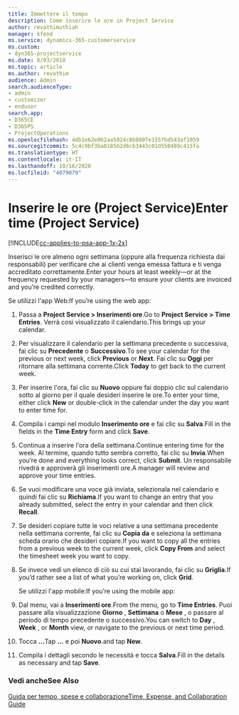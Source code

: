 ```yaml
---
title: Immettere il tempo
description: Come inserire le ore in Project Service
author: revathimuthiah
manager: kfend
ms.service: dynamics-365-customerservice
ms.custom:
- dyn365-projectservice
ms.date: 8/03/2018
ms.topic: article
ms.author: revathim
audience: Admin
search.audienceType:
- admin
- customizer
- enduser
search.app:
- D365CE
- D365PS
- ProjectOperations
ms.openlocfilehash: 4db1e62e062aa5024c8b8807e155fbd543af1059
ms.sourcegitcommit: 5c4c9bf3ba018562d6cb3443c01d550489c415fa
ms.translationtype: HT
ms.contentlocale: it-IT
ms.lasthandoff: 10/16/2020
ms.locfileid: "4079079"
---
```

# <a name="enter-time-project-service"></a><span data-ttu-id="c3e6a-103">Inserire le ore (Project Service)</span><span class="sxs-lookup"><span data-stu-id="c3e6a-103">Enter time (Project Service)</span></span>

[!INCLUDE[cc-applies-to-psa-app-1x-2x](../includes/cc-applies-to-psa-app-1x-2x.md)]

<span data-ttu-id="c3e6a-104">Inserisci le ore almeno ogni settimana (oppure alla frequenza richiesta dai responsabili) per verificare che ai clienti venga emessa fattura e ti venga accreditato correttamente.</span><span class="sxs-lookup"><span data-stu-id="c3e6a-104">Enter your hours at least weekly—or at the frequency requested by your managers—to ensure your clients are invoiced and you’re credited correctly.</span></span>  
  
 <span data-ttu-id="c3e6a-105">Se utilizzi l'app Web:</span><span class="sxs-lookup"><span data-stu-id="c3e6a-105">If you’re using the web app:</span></span>  
  
1. <span data-ttu-id="c3e6a-106">Passa a **Project Service > Inserimenti ore**.</span><span class="sxs-lookup"><span data-stu-id="c3e6a-106">Go to **Project Service > Time Entries**.</span></span> <span data-ttu-id="c3e6a-107">Verrà così visualizzato il calendario.</span><span class="sxs-lookup"><span data-stu-id="c3e6a-107">This brings up your calendar.</span></span>  
  
2. <span data-ttu-id="c3e6a-108">Per visualizzare il calendario per la settimana precedente o successiva, fai clic su **Precedente** o **Successivo**.</span><span class="sxs-lookup"><span data-stu-id="c3e6a-108">To see your calendar for the previous or next week, click **Previous** or **Next**.</span></span> <span data-ttu-id="c3e6a-109">Fai clic su **Oggi** per ritornare alla settimana corrente.</span><span class="sxs-lookup"><span data-stu-id="c3e6a-109">Click **Today** to get back to the current week.</span></span>  
  
3. <span data-ttu-id="c3e6a-110">Per inserire l'ora, fai clic su **Nuovo** oppure fai doppio clic sul calendario sotto al giorno per il quale desideri inserire le ore.</span><span class="sxs-lookup"><span data-stu-id="c3e6a-110">To enter your time, either click **New** or double-click in the calendar under the day you want to enter time for.</span></span>  
  
4. <span data-ttu-id="c3e6a-111">Compila i campi nel modulo **Inserimento ore** e fai clic su **Salva**.</span><span class="sxs-lookup"><span data-stu-id="c3e6a-111">Fill in the fields in the **Time Entry** form and click **Save**.</span></span>  
  
5. <span data-ttu-id="c3e6a-112">Continua a inserire l'ora della settimana.</span><span class="sxs-lookup"><span data-stu-id="c3e6a-112">Continue entering time for the week.</span></span> <span data-ttu-id="c3e6a-113">Al termine, quando tutto sembra corretto, fai clic su **Invia**.</span><span class="sxs-lookup"><span data-stu-id="c3e6a-113">When you’re done and everything looks correct, click **Submit**.</span></span> <span data-ttu-id="c3e6a-114">Un responsabile rivedrà e approverà gli inserimenti ore.</span><span class="sxs-lookup"><span data-stu-id="c3e6a-114">A manager will review and approve your time entries.</span></span>  
  
6. <span data-ttu-id="c3e6a-115">Se vuoi modificare una voce già inviata, selezionala nel calendario e quindi fai clic su **Richiama**.</span><span class="sxs-lookup"><span data-stu-id="c3e6a-115">If you want to change an entry that you already submitted, select the entry in your calendar and then click **Recall**.</span></span>  
  
7. <span data-ttu-id="c3e6a-116">Se desideri copiare tutte le voci relative a una settimana precedente nella settimana corrente, fai clic su **Copia da** e seleziona la settimana scheda orario che desideri copiare.</span><span class="sxs-lookup"><span data-stu-id="c3e6a-116">If you want to copy all the entries from a previous week to the current week, click **Copy From** and select the timesheet week you want to copy.</span></span>  
  
8. <span data-ttu-id="c3e6a-117">Se invece vedi un elenco di ciò su cui stai lavorando, fai clic su **Griglia**.</span><span class="sxs-lookup"><span data-stu-id="c3e6a-117">If you’d rather see a list of what you’re working on, click **Grid**.</span></span>  
  
   <span data-ttu-id="c3e6a-118">Se utilizzi l'app mobile:</span><span class="sxs-lookup"><span data-stu-id="c3e6a-118">If you’re using the mobile app:</span></span>  
  
9. <span data-ttu-id="c3e6a-119">Dal menu, vai a **Inserimenti ore**.</span><span class="sxs-lookup"><span data-stu-id="c3e6a-119">From the menu, go to **Time Entries**.</span></span>     <span data-ttu-id="c3e6a-120">Puoi passare alla visualizzazione **Giorno** , **Settimana** o **Mese** , o passare al periodo di tempo precedente o successivo.</span><span class="sxs-lookup"><span data-stu-id="c3e6a-120">You can switch to **Day** , **Week** , or **Month** view, or navigate to the previous or next time period.</span></span>  
  
10. <span data-ttu-id="c3e6a-121">Tocca **...**</span><span class="sxs-lookup"><span data-stu-id="c3e6a-121">Tap **…**</span></span> <span data-ttu-id="c3e6a-122">e poi **Nuovo**.</span><span class="sxs-lookup"><span data-stu-id="c3e6a-122">and tap **New**.</span></span>  
  
11. <span data-ttu-id="c3e6a-123">Compila i dettagli secondo le necessità e tocca **Salva**.</span><span class="sxs-lookup"><span data-stu-id="c3e6a-123">Fill in the details as necessary and tap **Save**.</span></span>  
  
### <a name="see-also"></a><span data-ttu-id="c3e6a-124">Vedi anche</span><span class="sxs-lookup"><span data-stu-id="c3e6a-124">See Also</span></span>  
 [<span data-ttu-id="c3e6a-125">Guida per tempo, spese e collaborazione</span><span class="sxs-lookup"><span data-stu-id="c3e6a-125">Time, Expense, and Collaboration Guide</span></span>](../psa/time-expense-collaboration-guide.md)
